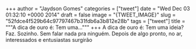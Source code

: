
+++
author = "Jaydson Gomes"
categories = ["tweet"]
date = "Wed Dec 03 01:32:10 +0000 2014"
draft = false
image = "{TWEET_IMAGE}"
slug = "52fdce4f529b64c97797467b31fdb6a3b812e28b"
tags = ["tweet"]
title = """A dica de ouro é: Tem uma..."""
+++
A dica de ouro é: Tem uma ideia? Faz. Sozinho. Sem falar nada pra ninguém. Depois de algo pronto, no ar, interessados e entusiastas surgirão
